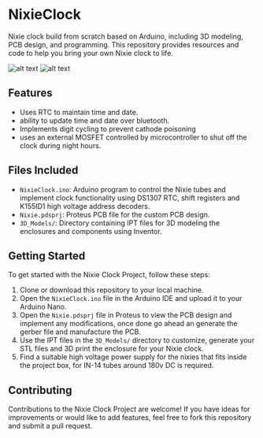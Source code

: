 # NixieClock

Nixie clock build from scratch based on Arduino, including 3D modeling, PCB design, and programming.
This repository provides resources and code to help you bring your own Nixie clock to life.

![alt text](https://github.com/Fatal3xcept10n/NixieClock/blob/main/BoardView.jpg?raw=true)
![alt text](https://github.com/Fatal3xcept10n/NixieClock/blob/main/Nixie1.jpg?raw=true)

## Features
- Uses RTC to maintain time and date.
- ability to update time and date over bluetooth.
- Implements digit cycling to prevent cathode poisoning
- uses an external MOSFET controlled by microcontroller to shut off the clock during night hours.

## Files Included

- `NixieClock.ino`: Arduino program to control the Nixie tubes and implement clock functionality using DS1307 RTC, shift registers and K155ID1 high voltage address decoders.
- `Nixie.pdsprj`: Proteus PCB file for the custom PCB design.
- `3D_Models/`: Directory containing IPT files for 3D modeling the enclosures and components using Inventor.

## Getting Started

To get started with the Nixie Clock Project, follow these steps:

1. Clone or download this repository to your local machine.
2. Open the `NixieClock.ino` file in the Arduino IDE and upload it to your Arduino Nano.
3. Open the `Nixie.pdsprj` file in Proteus to view the PCB design and implement any modifications, once done go ahead an generate the gerber file and manufacture the PCB.
5. Use the IPT files in the `3D_Models/` directory to customize, generate your STL files and 3D print the enclosure for your Nixie clock.
6. Find a suitable high voltage power supply for the nixies that fits inside the project box, for IN-14 tubes around 180v DC is required.

## Contributing

Contributions to the Nixie Clock Project are welcome! If you have ideas for improvements or would like to add features, feel free to fork this repository and submit a pull request.
